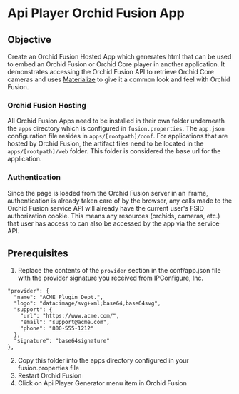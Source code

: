 # Api Player Orchid Fusion App

## Objective
Create an Orchid Fusion Hosted App which generates html that can be used to embed an Orchid Fusion or Orchid Core player in another application. It demonstrates accessing the Orchid Fusion API to retrieve Orchid Core cameras and uses [Materialize](https://materializecss.com) to give it a common look and feel with Orchid Fusion.

### Orchid Fusion Hosting
All Orchid Fusion Apps need to be installed in their own folder underneath the `apps` directory which is configured in `fusion.properties`. The `app.json` configuration file resides in `apps/[rootpath]/conf`. For applications that are hosted by Orchid Fusion, the artifact files need to be located in the `apps/[rootpath]/web` folder. This folder is considered the base url for the application.

### Authentication
Since the page is loaded from the Orchid Fusion server in an iframe, authentication is already taken care of by the browser, any calls made to the Orchid Fusion service API will already have the current user's FSID authorization cookie. This means any resources (orchids, cameras, etc.) that user has access to can also be accessed by the app via the service API.

## Prerequisites
1. Replace the contents of the `provider` section in the conf/app.json file with the provider signature you received from IPConfigure, Inc.

```
"provider": {
  "name": "ACME Plugin Dept.",
  "logo": "data:image/svg+xml;base64,base64svg",
  "support": {
    "url": "https://www.acme.com/",
    "email": "support@acme.com",
    "phone": "800-555-1212"
  },
  "signature": "base64signature"
},
```


2. Copy this folder into the apps directory configured in your fusion.properties file
3. Restart Orchid Fusion
4. Click on Api Player Generator menu item in Orchid Fusion
